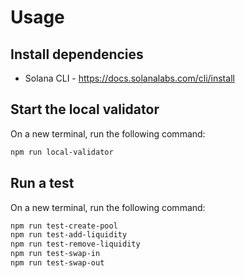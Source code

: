 # Usage

## Install dependencies
- Solana CLI - https://docs.solanalabs.com/cli/install

## Start the local validator
On a new terminal, run the following command:
```bash
npm run local-validator
```

## Run a test
On a new terminal, run the following command:
```bash
npm run test-create-pool
npm run test-add-liquidity
npm run test-remove-liquidity
npm run test-swap-in
npm run test-swap-out
```